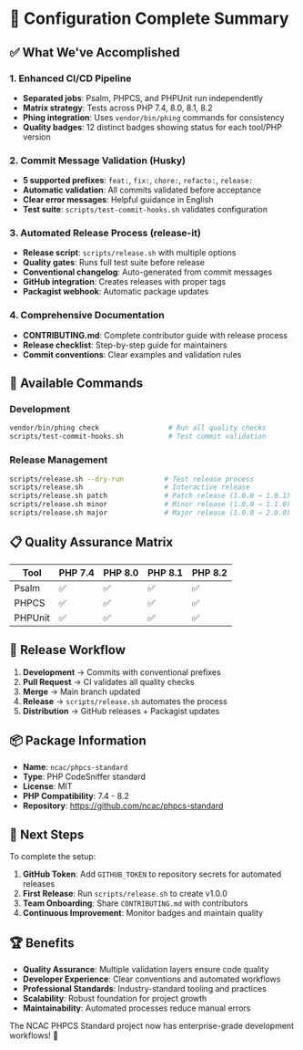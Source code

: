 # 🎉 Configuration Complete Summary

## ✅ What We've Accomplished

### 1. Enhanced CI/CD Pipeline

- **Separated jobs**: Psalm, PHPCS, and PHPUnit run independently
- **Matrix strategy**: Tests across PHP 7.4, 8.0, 8.1, 8.2
- **Phing integration**: Uses `vendor/bin/phing` commands for consistency
- **Quality badges**: 12 distinct badges showing status for each tool/PHP version

### 2. Commit Message Validation (Husky)

- **5 supported prefixes**: `feat:`, `fix:`, `chore:`, `refacto:`, `release:`
- **Automatic validation**: All commits validated before acceptance
- **Clear error messages**: Helpful guidance in English
- **Test suite**: `scripts/test-commit-hooks.sh` validates configuration

### 3. Automated Release Process (release-it)

- **Release script**: `scripts/release.sh` with multiple options
- **Quality gates**: Runs full test suite before release
- **Conventional changelog**: Auto-generated from commit messages
- **GitHub integration**: Creates releases with proper tags
- **Packagist webhook**: Automatic package updates

### 4. Comprehensive Documentation

- **CONTRIBUTING.md**: Complete contributor guide with release process
- **Release checklist**: Step-by-step guide for maintainers
- **Commit conventions**: Clear examples and validation rules

## 🔧 Available Commands

### Development

```bash
vendor/bin/phing check                 # Run all quality checks
scripts/test-commit-hooks.sh           # Test commit validation
```

### Release Management

```bash
scripts/release.sh --dry-run          # Test release process
scripts/release.sh                    # Interactive release
scripts/release.sh patch              # Patch release (1.0.0 → 1.0.1)
scripts/release.sh minor              # Minor release (1.0.0 → 1.1.0)
scripts/release.sh major              # Major release (1.0.0 → 2.0.0)
```

## 📋 Quality Assurance Matrix

| Tool    | PHP 7.4 | PHP 8.0 | PHP 8.1 | PHP 8.2 |
| ------- | ------- | ------- | ------- | ------- |
| Psalm   | ✅      | ✅      | ✅      | ✅      |
| PHPCS   | ✅      | ✅      | ✅      | ✅      |
| PHPUnit | ✅      | ✅      | ✅      | ✅      |

## 🚀 Release Workflow

1. **Development** → Commits with conventional prefixes
2. **Pull Request** → CI validates all quality checks
3. **Merge** → Main branch updated
4. **Release** → `scripts/release.sh` automates the process
5. **Distribution** → GitHub releases + Packagist updates

## 📦 Package Information

- **Name**: `ncac/phpcs-standard`
- **Type**: PHP CodeSniffer standard
- **License**: MIT
- **PHP Compatibility**: 7.4 - 8.2
- **Repository**: https://github.com/ncac/phpcs-standard

## 🎯 Next Steps

To complete the setup:

1. **GitHub Token**: Add `GITHUB_TOKEN` to repository secrets for automated releases
2. **First Release**: Run `scripts/release.sh` to create v1.0.0
3. **Team Onboarding**: Share `CONTRIBUTING.md` with contributors
4. **Continuous Improvement**: Monitor badges and maintain quality

## 🏆 Benefits

- **Quality Assurance**: Multiple validation layers ensure code quality
- **Developer Experience**: Clear conventions and automated workflows
- **Professional Standards**: Industry-standard tooling and practices
- **Scalability**: Robust foundation for project growth
- **Maintainability**: Automated processes reduce manual errors

The NCAC PHPCS Standard project now has enterprise-grade development workflows! 🎊
